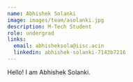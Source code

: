 ```yaml
---
name: Abhishek Solanki
image: images/team/asolanki.jpg
description: M-Tech Student
role: undergrad
links:
  email: abhisheksola@iisc.acin
  linkedin: abhishek-solanki-7143b7216
---
```


Hello! I am Abhishek Solanki.